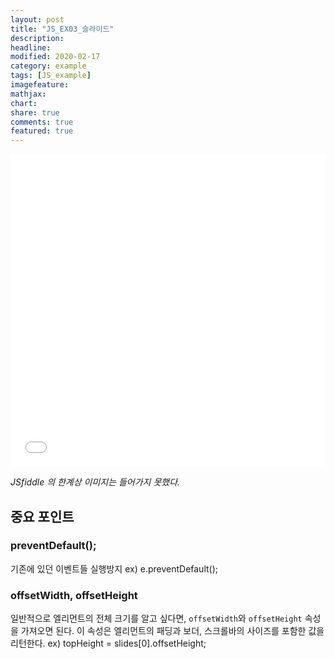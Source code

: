 ```yaml
---
layout: post
title: "JS_EX03_슬라이드"
description:
headline:
modified: 2020-02-17
category: example
tags: [JS_example]
imagefeature:
mathjax:
chart:
share: true
comments: true
featured: true
---
```


<div class="code">
<iframe width="100%" height="500" src="//jsfiddle.net/lsh58/9ztmj0cq/29/embedded/js,html,css,result/dark/" allowfullscreen="allowfullscreen" allowpaymentrequest frameborder="0"></iframe>
</div>

_JSfiddle 의 한계상 이미지는 들어가지 못했다._

## 중요 포인트

### preventDefault();

기존에 있던 이벤트들 실행방지
ex) e.preventDefault();

### offsetWidth, offsetHeight

일반적으로 엘리먼트의 전체 크기를 알고 싶다면, `offsetWidth`와 `offsetHeight` 속성을 가져오면 된다.
이 속성은 엘리먼트의 패딩과 보더, 스크롤바의 사이즈를 포함한 값을 리턴한다.
ex) topHeight = slides[0].offsetHeight;
